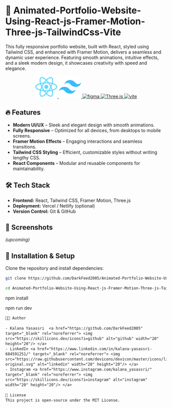 # 🚀 Animated-Portfolio-Website-Using-React-js-Framer-Motion-Three-js-TailwindCss-Vite

This fully responsive portfolio website, built with React, styled using Tailwind CSS, and enhanced with Framer Motion, delivers a seamless and dynamic user experience. Featuring smooth animations, intuitive effects, and a sleek modern design, it showcases creativity with speed and elegance. 

<p align="center">
<a href="https://react.dev/" target="_blank" rel="noreferrer"> <img src="https://raw.githubusercontent.com/devicons/devicon/master/icons/react/react-original.svg" alt="react" width="70" height="70"/> </a>
<a href="https://tailwindcss.com/" target="_blank" rel="noreferrer"> <img src="https://raw.githubusercontent.com/devicons/devicon/master/icons/tailwindcss/tailwindcss-original.svg" alt="tailwindcss" width="70" height="70"/> </a>
<a href="https://www.figma.com/" target="_blank" rel="noreferrer"> <img src="https://attact.co/_next/image?url=%2Fframer-motion-logo.png&w=1080&q=75" alt="figma" width="90" height="80"/> </a>
<a href="https://www.w3schools.com/html/" target="_blank" rel="noreferrer"> <img src="https://skillicons.dev/icons?i=threejs" alt="Three.js" width="70" height="70"/> </a> 
 <a href="https://www.w3schools.com/html/" target="_blank" rel="noreferrer"> <img src="https://skillicons.dev/icons?i=vite" alt="vite" width="70" height="70"/> </a>
</p>

## 🔥 Features

- **Modern UI/UX** – Sleek and elegant design with smooth animations.
- **Fully Responsive** – Optimized for all devices, from desktops to mobile screens.
- **Framer Motion Effects** – Engaging interactions and seamless transitions.
- **Tailwind CSS Styling** – Efficient, customizable styles without writing lengthy CSS.
- **React Components** – Modular and reusable components for maintainability.

## 🛠️ Tech Stack

- **Frontend:** React, Tailwind CSS, Framer Motion, Three.js
- **Deployment:** Vercel / Netlify (optional)
- **Version Control:** Git & GitHub

## 📸 Screenshots

*(upcoming)*

## 🚀 Installation & Setup

Clone the repository and install dependencies:

```sh
git clone https://github.com/DarkFeed2005/Animated-Portfolio-Website-Using-React-js-Framer-Motion-Three-js-TailwindCss-Vite.git
```
```bash
cd Animated-Portfolio-Website-Using-React-js-Framer-Motion-Three-js-TailwindCss-Vite
```

npm install


npm run dev
```
👨‍💻 Author
 
- Kalana Yasassri  <a href="https://github.com/DarkFeed2005" target="_blank" rel="noreferrer"> <img src="https://skillicons.dev/icons?i=github" alt="github" width="20" height="20"/> </a>
- LinkedIn <a href="https://www.linkedin.com/in/kalana-yasassri-684591251/" target="_blank" rel="noreferrer"> <img src="https://raw.githubusercontent.com/devicons/devicon/master/icons/linkedin/linkedin-original.svg" alt="linkedin" width="20" height="20"/> </a>
- Instagram <a href="https://www.instagram.com/kalana_yasassri/" target="_blank" rel="noreferrer"> <img src="https://skillicons.dev/icons?i=instagram" alt="instagram" width="20" height="20"/> </a> 
  
🎨 License
This project is open-source under the MIT License.
